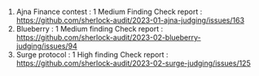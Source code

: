 1. Ajna Finance contest : 1 Medium Finding 
Check report : https://github.com/sherlock-audit/2023-01-ajna-judging/issues/163
2. Blueberry : 1 Medium finding Check report : https://github.com/sherlock-audit/2023-02-blueberry-judging/issues/94
3. Surge protocol : 1 High finding Check report : https://github.com/sherlock-audit/2023-02-surge-judging/issues/125
